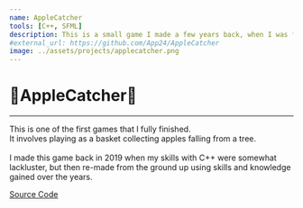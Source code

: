 ```yaml
---
name: AppleCatcher
tools: [C++, SFML]
description: This is a small game I made a few years back, when I was first learning how to work with the SFML graphics library.
#external_url: https://github.com/App24/AppleCatcher
image: ../assets/projects/applecatcher.png
---
```


# 🍎AppleCatcher🍎

---

This is one of the first games that I fully finished.<br>
It involves playing as a basket collecting apples falling from a tree.<br><br>
I made this game back in 2019 when my skills with C++ were somewhat lackluster, but then re-made from the ground up using skills and knowledge gained over the years.

[Source Code](https://github.com/App24/AppleCatcher)